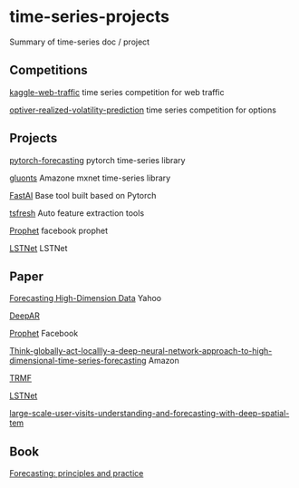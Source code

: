 # time-series-projects
Summary of time-series doc / project

## Competitions

[kaggle-web-traffic](https://github.com/Arturus/kaggle-web-traffic/blob/master/how_it_works.md) time series competition for web traffic

[optiver-realized-volatility-prediction](https://www.kaggle.com/competitions/optiver-realized-volatility-prediction/discussion) time series competition for options

## Projects

[pytorch-forecasting](https://github.com/jdb78/pytorch-forecasting) pytorch time-series library

[gluonts](https://github.com/awslabs/gluonts) Amazone mxnet time-series library

[FastAI](https://github.com/fastai/fastai) Base tool built based on Pytorch

[tsfresh](https://github.com/blue-yonder/tsfresh) Auto feature extraction tools

[Prophet](https://facebook.github.io/prophet/) facebook prophet

[LSTNet](https://github.com/laiguokun/LSTNet) LSTNet

## Paper

[Forecasting High-Dimension Data](https://www.doc88.com/p-192198186842.html) Yahoo

[DeepAR](https://arxiv.org/pdf/1704.04110.pdf)

[Prophet](https://peerj.com/preprints/3190.pdf) Facebook

[Think-globally-act-locallly-a-deep-neural-network-approach-to-high-dimensional-time-series-forecasting](https://papers.nips.cc/paper/8730-think-globally-act-locally-a-deep-neural-network-approach-to-high-dimensional-time-series-forecasting.pdf) Amazon

[TRMF](https://papers.nips.cc/paper/6160-temporal-regularized-matrix-factorization-for-high-dimensional-time-series-prediction.pdf)

[LSTNet](https://www.joinquant.com/view/community/detail/e3e61c8215c113dc8aa459dd52ef6f5c)

[large-scale-user-visits-understanding-and-forecasting-with-deep-spatial-tem](https://www.kdd.org/kdd2019/accepted-papers/view/large-scale-user-visits-understanding-and-forecasting-with-deep-spatial-tem)

## Book

[Forecasting: principles and practice](https://otexts.com/fppcn/what-can-be-forecast.html)

